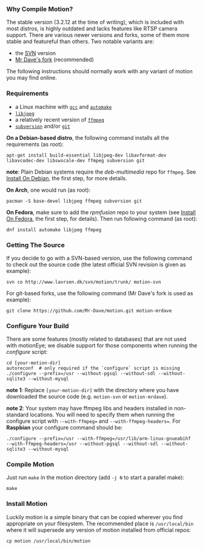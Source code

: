 ### Why Compile Motion? ###

The stable version (3.2.12 at the time of writing), which is included with most distros, is highly outdated and lacks features like RTSP camera support. There are various newer versions and forks, some of them more stable and featureful than others. Two notable variants are:

* the [SVN](http://www.lavrsen.dk/svn/motion/) version
* [Mr Dave's fork](https://github.com/Mr-Dave/motion) (recommended)

The following instructions should normally work with any variant of motion you may find online.

### Requirements ###

* a Linux machine with [`gcc`](https://gcc.gnu.org/) and [`automake`](http://www.gnu.org/software/automake/)
* [`libjpeg`](http://libjpeg.sourceforge.net/)
* a relatively recent version of [`ffmpeg`](https://www.ffmpeg.org/)
* [`subversion`](https://subversion.apache.org/) and/or [`git`](https://git-scm.com/)

**On a Debian-based distro**, the following command installs all the requirements (as root):

    apt-get install build-essential libjpeg-dev libavformat-dev libavcodec-dev libswscale-dev ffmpeg subversion git

**note**: Plain Debian systems require the *deb-multimedia* repo for `ffmpeg`. See [Install On Debian](https://github.com/ccrisan/motioneye/wiki/Install-On-Debian), the first step, for more details.

**On Arch**, one would run (as root):

    pacman -S base-devel libjpeg ffmpeg subversion git

**On Fedora**, make sure to add the *rpmfusion* repo to your system (see [Install On Fedora](https://github.com/ccrisan/motioneye/wiki/Install-On-Fedora), the first step, for details). Then run following command (as root):

    dnf install automake libjpeg ffmpeg

### Getting The Source ###

If you decide to go with a SVN-based version, use the following command to check out the source code (the latest official SVN revision is given as example):

    svn co http://www.lavrsen.dk/svn/motion/trunk/ motion-svn

For git-based forks, use the following command (Mr Dave's fork is used as example):

    git clone https://github.com/Mr-Dave/motion.git motion-mrdave

### Configure Your Build ###

There are some features (mostly related to databases) that are not used with motionEye; we disable support for those components when running the *configure* script:

    cd [your-motion-dir]
    autoreconf  # only required if the `configure` script is missing
    ./configure --prefix=/usr --without-pgsql --without-sdl --without-sqlite3 --without-mysql

**note 1**: Replace `[your-motion-dir]` with the directory where you have downloaded the source code (e.g. `motion-svn` or `motion-mrdave`).

**note 2**: Your system may have ffmpeg libs and headers installed in non-standard locations. You will need to specify them when running the configure script with `--with-ffmpeg=` and `--with-ffmpeg-headers=`. For **Raspbian** your configure command should be:

    ./configure --prefix=/usr --with-ffmpeg=/usr/lib/arm-linux-gnueabihf  --with-ffmpeg-headers=/usr --without-pgsql --without-sdl --without-sqlite3 --without-mysql

### Compile Motion

Just run `make` in the motion directory (add `-j N` to start a parallel make):

    make

### Install Motion

Luckily motion is a simple binary that can be copied wherever you find appropriate on your filesystem. The recommended place is `/usr/local/bin` where it will supersede any version of motion installed from official repos:

    cp motion /usr/local/bin/motion
